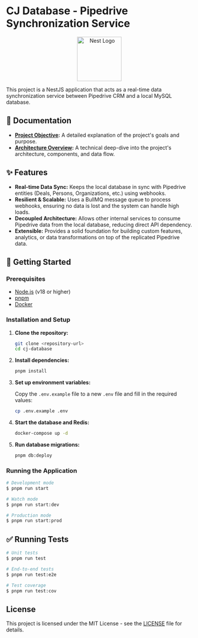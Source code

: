 # CJ Database - Pipedrive Synchronization Service

<p align="center">
  <a href="http://nestjs.com/" target="blank"><img src="https://nestjs.com/img/logo-small.svg" width="120" alt="Nest Logo" /></a>
</p>

This project is a NestJS application that acts as a real-time data synchronization service between Pipedrive CRM and a local MySQL database.

## 📖 Documentation

*   **[Project Objective](./PROJECT_OBJECTIVE.md):** A detailed explanation of the project's goals and purpose.
*   **[Architecture Overview](./ARCHITECTURE.md):** A technical deep-dive into the project's architecture, components, and data flow.

## ✨ Features

*   **Real-time Data Sync:** Keeps the local database in sync with Pipedrive entities (Deals, Persons, Organizations, etc.) using webhooks.
*   **Resilient & Scalable:** Uses a BullMQ message queue to process webhooks, ensuring no data is lost and the system can handle high loads.
*   **Decoupled Architecture:** Allows other internal services to consume Pipedrive data from the local database, reducing direct API dependency.
*   **Extensible:** Provides a solid foundation for building custom features, analytics, or data transformations on top of the replicated Pipedrive data.

## 🚀 Getting Started

### Prerequisites

*   [Node.js](https://nodejs.org/en/) (v18 or higher)
*   [pnpm](https://pnpm.io/)
*   [Docker](https://www.docker.com/)

### Installation and Setup

1.  **Clone the repository:**

    ```bash
    git clone <repository-url>
    cd cj-database
    ```

2.  **Install dependencies:**

    ```bash
    pnpm install
    ```

3.  **Set up environment variables:**

    Copy the `.env.example` file to a new `.env` file and fill in the required values:

    ```bash
    cp .env.example .env
    ```

4.  **Start the database and Redis:**

    ```bash
    docker-compose up -d
    ```

5.  **Run database migrations:**

    ```bash
    pnpm db:deploy
    ```

### Running the Application

```bash
# Development mode
$ pnpm run start

# Watch mode
$ pnpm run start:dev

# Production mode
$ pnpm run start:prod
```

## ✅ Running Tests

```bash
# Unit tests
$ pnpm run test

# End-to-end tests
$ pnpm run test:e2e

# Test coverage
$ pnpm run test:cov
```

## License

This project is licensed under the MIT License - see the [LICENSE](LICENSE) file for details.